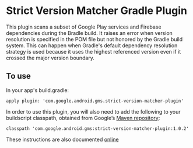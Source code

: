 # Strict Version Matcher Gradle Plugin

This plugin scans a subset of Google Play services and Firebase dependencies
during the Bradle build. It raises an error when version resolution is specified
in the POM file but not honored by the Gradle build system. This can happen when
Gradle's default dependency resolution strategy is used because it uses the
highest referenced version even if it crossed the major version boundary.

## To use

In your app's build.gradle:

```
apply plugin: 'com.google.android.gms.strict-version-matcher-plugin'
```

In order to use this plugin, you will also need to add the following to your
buildscript classpath, obtained from Google’s
[Maven repository](//developer.android.com/studio/build/dependencies#google-maven):

```
classpath 'com.google.android.gms:strict-version-matcher-plugin:1.0.2'
```

These instructions are also documented
[online](//developers.google.com/android/guides/versioning)
